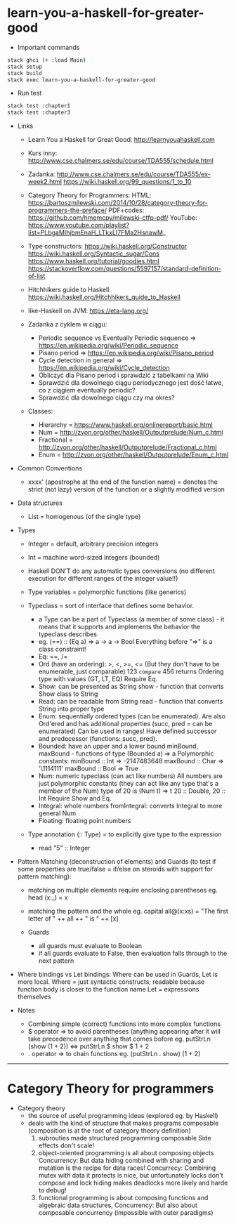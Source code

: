 # learn-you-a-haskell-for-greater-good

* Important commands
```bash
stack ghci (+ :load Main)
stack setup
stack build
stack exec learn-you-a-haskell-for-greater-good
```

* Run test
```bash
stack test :chapter1
stack test :chapter3
```

* Links
    * Learn You a Haskell for Great Good: http://learnyouahaskell.com
    * Kurs inny: http://www.cse.chalmers.se/edu/course/TDA555/schedule.html
    * Zadanka:
        http://www.cse.chalmers.se/edu/course/TDA555/ex-week2.html
        https://wiki.haskell.org/99_questions/1_to_10
    * Category Theory for Programmers:
        HTML: https://bartoszmilewski.com/2014/10/28/category-theory-for-programmers-the-preface/
        PDF+codes: https://github.com/hmemcpy/milewski-ctfp-pdf/
        YouTube: https://www.youtube.com/playlist?list=PLbgaMIhjbmEnaH_LTkxLI7FMa2HsnawM_
    * Type constructors:
        https://wiki.haskell.org/Constructor
        https://wiki.haskell.org/Syntactic_sugar/Cons
        https://www.haskell.org/tutorial/goodies.html
        https://stackoverflow.com/questions/5597157/standard-definition-of-list

    * Hitchhikers guide to Haskell: https://wiki.haskell.org/Hitchhikers_guide_to_Haskell
    * like-Haskell on JVM: https://eta-lang.org/
    * Zadanka z cyklem w ciągu:
        * Periodic sequence vs Eventually Periodic sequence => https://en.wikipedia.org/wiki/Periodic_sequence
        * Pisano period => https://en.wikipedia.org/wiki/Pisano_period
        * Cycle detection in general => https://en.wikipedia.org/wiki/Cycle_detection
        * Obliczyć dla Pisano period i sprawdzić z tabelkami na Wiki
        * Sprawdzić dla dowolnego ciągu periodycznego jest dość łatwe, co z ciągiem eventually periodic?
        * Sprawdzić dla dowolnego ciągu czy ma okres?
    
    * Classes:
        * Hierarchy = https://www.haskell.org/onlinereport/basic.html
        * Num = http://zvon.org/other/haskell/Outputprelude/Num_c.html
        * Fractional = http://zvon.org/other/haskell/Outputprelude/Fractional_c.html
        * Enum = http://zvon.org/other/haskell/Outputprelude/Enum_c.html

* Common Conventions
    * xxxx' (apostrophe at the end of the function name) = denotes the strict (not lazy) version of the function or a slightly modified version 

* Data structures
    * List = homogenous (of the single type)

* Types
    * Integer = default, arbitrary precision integers
    * Int = machine word-sized integers (bounded)
    * Haskell DON'T do any automatic types conversions (no different execution for different ranges of the integer value!!)

    * Type variables = polymorphic functions (like generics)
    * Typeclass = sort of interface that defines some behavior.
        - a Type can be a part of Typeclass (a member of some class) - it means that it supports and implements the behavior the typeclass describes 
        - eg. (==) :: (Eq a) => a -> a -> Bool
            Everything before "=>" is a class constraint!
        - Eq: ==, /=
        - Ord (have an ordering): >, <, >=, <= (But they don't have to be enumerable, just comparable)
            123 `compare` 456 returns Ordering type with values (GT, LT, EQ)
            Require Eq.
        - Show: can be presented as String
            show - function that converts Show class to String 
        - Read: can be readable from String
            read - function that converts String into proper type
        - Enum: sequentially ordered types (can be enumerated). Are also Ord'ered and has additional properties (succ, pred = can be enumerated)
            Can be used in ranges!
            Have defined successor and predecessor (functions: succ, pred).
        - Bounded: have an upper and a lower bound
            minBound, maxBound - functions of type (Bounded a) => a
            Polymorphic constants:
                minBound :: Int => -2147483648
                maxBound :: Char => '\1114111'
                maxBound :: Bool => True
        - Num: numeric typeclass (can act like numbers)
            All numbers are just polymorphic constants (they can act like any type that's a member of the Num)
                type of 20 is (Num t) => t
                20 :: Double, 20 :: Int
            Require Show and Eq.
        - Integral: whole numbers
            fromIntegral: converts Integral to more general Num
        - Floating: floating point numbers
        

    * Type annotation (:: Type) = to explicitly give type to the expression
        - read "5" :: Integer

* Pattern Matching (deconstruction of elements) and Guards (to test if some properties are true/false = if/else on steroids with support for pattern matching):
    * matching on multiple elements require enclosing parentheses
        eg. head (x:_) = x

    * matching the pattern and the whole
        eg. capital all@(x:xs) = "The first letter of " ++ all ++ " is " ++ [x]

    * Guards
        - all guards must evaluate to Boolean
        - if all guards evaluate to False, then evaluation falls through to the next pattern

* Where bindings vs Let bindings:
    Where can be used in Guards, Let is more local.
    Where = just syntactic constructs; readable because function body is closer to the function name
    Let = expressions themselves


* Notes
    * Combining simple (correct) functions into more complex functions
    * $ operator => to avoid parentheses (anything appearing after it will take precedence over anything that comes bofore
        eg. putStrLn (show (1 + 2))   <=>   putStrLn $ show $ 1 + 2
    * . operator => to chain functions
        eg. (putStrLn . show) (1 + 2)











---
# Category Theory for programmers

* Category theory
    * the source of useful programming ideas (explored eg. by Haskell)
    * deals with the kind of structure that makes programs composable (composition is at the root of category theory definition)
        1. subrouties made structured programming composable
            Side effects don't scale!
        2. object-oriented programming is all about composing objects
            Concurrency: But data hiding combined with sharing and mutation is the recipe for data races!
            Concurrecy: Combining mutex with data it protects is nice, but unfortunately locks don't compose and lock hiding makes deadlocks more likely and harde to debug! 
        3. functional programming is about composing functions and algebraic data structures,
            Concurrency: But also about composable concurrency (impossible with outer paradigms)


















